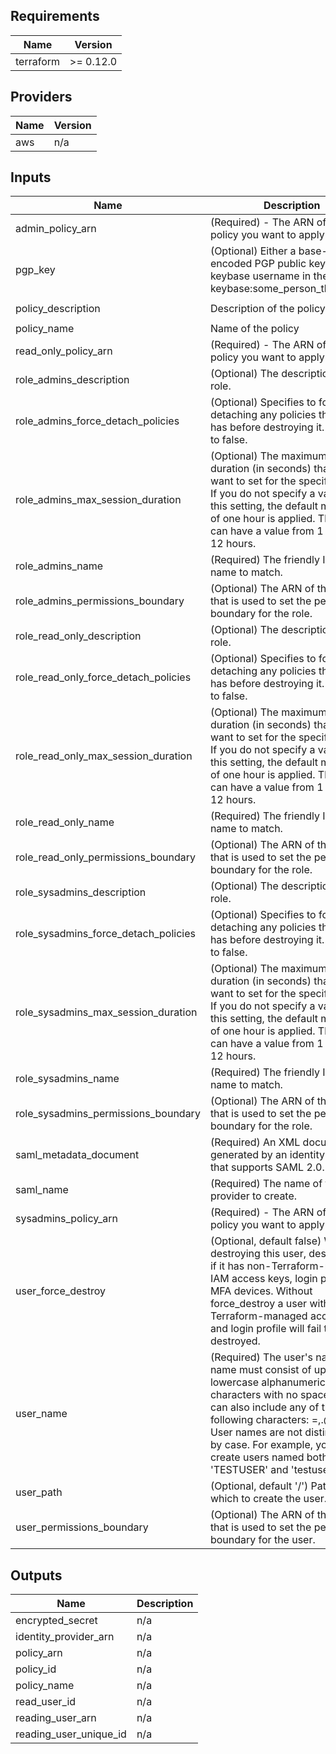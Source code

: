 ## Requirements

| Name | Version |
|------|---------|
| terraform | >= 0.12.0 |

## Providers

| Name | Version |
|------|---------|
| aws | n/a |

## Inputs

| Name | Description | Type | Default | Required |
|------|-------------|------|---------|:--------:|
| admin\_policy\_arn | (Required) - The ARN of the policy you want to apply | `string` | `"arn:aws:iam::aws:policy/AdministratorAccess"` | no |
| pgp\_key | (Optional) Either a base-64 encoded PGP public key, or a keybase username in the form keybase:some\_person\_that\_exists. | `string` | `"keybase:thinkstack"` | no |
| policy\_description | Description of the policy | `string` | `"This policy will allow to fetch the roles from AWS accounts."` | no |
| policy\_name | Name of the policy | `string` | `"azure_ad_sso_user_role_policy"` | no |
| read\_only\_policy\_arn | (Required) - The ARN of the policy you want to apply | `string` | `"arn:aws:iam::aws:policy/ReadOnlyAccess"` | no |
| role\_admins\_description | (Optional) The description of the role. | `string` | `"ThinkStack Azure AD SSO - Admins role"` | no |
| role\_admins\_force\_detach\_policies | (Optional) Specifies to force detaching any policies the role has before destroying it. Defaults to false. | `string` | `false` | no |
| role\_admins\_max\_session\_duration | (Optional) The maximum session duration (in seconds) that you want to set for the specified role. If you do not specify a value for this setting, the default maximum of one hour is applied. This setting can have a value from 1 hour to 12 hours. | `string` | `7200` | no |
| role\_admins\_name | (Required) The friendly IAM role name to match. | `string` | `"thinkstack_admins"` | no |
| role\_admins\_permissions\_boundary | (Optional) The ARN of the policy that is used to set the permissions boundary for the role. | `string` | `""` | no |
| role\_read\_only\_description | (Optional) The description of the role. | `string` | `"ThinkStack Azure AD SSO - Read only role"` | no |
| role\_read\_only\_force\_detach\_policies | (Optional) Specifies to force detaching any policies the role has before destroying it. Defaults to false. | `string` | `false` | no |
| role\_read\_only\_max\_session\_duration | (Optional) The maximum session duration (in seconds) that you want to set for the specified role. If you do not specify a value for this setting, the default maximum of one hour is applied. This setting can have a value from 1 hour to 12 hours. | `string` | `7200` | no |
| role\_read\_only\_name | (Required) The friendly IAM role name to match. | `string` | `"thinkstack_read_only"` | no |
| role\_read\_only\_permissions\_boundary | (Optional) The ARN of the policy that is used to set the permissions boundary for the role. | `string` | `""` | no |
| role\_sysadmins\_description | (Optional) The description of the role. | `string` | `"ThinkStack Azure AD SSO - Sysadmins role"` | no |
| role\_sysadmins\_force\_detach\_policies | (Optional) Specifies to force detaching any policies the role has before destroying it. Defaults to false. | `string` | `false` | no |
| role\_sysadmins\_max\_session\_duration | (Optional) The maximum session duration (in seconds) that you want to set for the specified role. If you do not specify a value for this setting, the default maximum of one hour is applied. This setting can have a value from 1 hour to 12 hours. | `string` | `7200` | no |
| role\_sysadmins\_name | (Required) The friendly IAM role name to match. | `string` | `"thinkstack_sysadmins"` | no |
| role\_sysadmins\_permissions\_boundary | (Optional) The ARN of the policy that is used to set the permissions boundary for the role. | `string` | `""` | no |
| saml\_metadata\_document | (Required) An XML document generated by an identity provider that supports SAML 2.0. | `string` | n/a | yes |
| saml\_name | (Required) The name of the provider to create. | `string` | `"thinkstack_azure_ad"` | no |
| sysadmins\_policy\_arn | (Required) - The ARN of the policy you want to apply | `string` | `"arn:aws:iam::aws:policy/job-function/SystemAdministrator"` | no |
| user\_force\_destroy | (Optional, default false) When destroying this user, destroy even if it has non-Terraform-managed IAM access keys, login profile or MFA devices. Without force\_destroy a user with non-Terraform-managed access keys and login profile will fail to be destroyed. | `string` | `false` | no |
| user\_name | (Required) The user's name. The name must consist of upper and lowercase alphanumeric characters with no spaces. You can also include any of the following characters: =,.@-\_.. User names are not distinguished by case. For example, you cannot create users named both 'TESTUSER' and 'testuser'. | `string` | `"azure_ad_role_manager"` | no |
| user\_path | (Optional, default '/') Path in which to create the user. | `string` | `"/"` | no |
| user\_permissions\_boundary | (Optional) The ARN of the policy that is used to set the permissions boundary for the user. | `string` | `""` | no |

## Outputs

| Name | Description |
|------|-------------|
| encrypted\_secret | n/a |
| identity\_provider\_arn | n/a |
| policy\_arn | n/a |
| policy\_id | n/a |
| policy\_name | n/a |
| read\_user\_id | n/a |
| reading\_user\_arn | n/a |
| reading\_user\_unique\_id | n/a |
